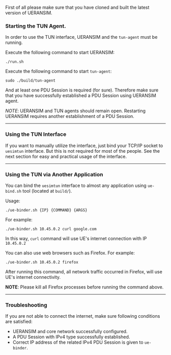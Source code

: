 First of all please make sure that you have cloned and built the latest version of UERANSIM.

### Starting the TUN Agent.

In order to use the TUN interface, UERANSIM and the `tun-agent` must be running.

Execute the following command to start UERANSIM:
```
./run.sh
```

Execute the following command to start `tun-agent`:

```
sudo ./build/tun-agent
```

And at least one PDU Session is required (for sure). Therefore make sure that you have successfully established a PDU Session using UERANSIM agent.

*NOTE*: UERANSIM and TUN agents should remain open. Restarting UERANSIM requires another establishment of a PDU Session.

---

### Using the TUN Interface

If you want to manually utilize the interface, just bind your TCP/IP socket to `uesimtun` interface. But this is not required for most of the people. See the next section for easy and practical usage of the interface.

---

### Using the TUN via Another Application

You can bind the `uesimtun` interface to almost any application using `ue-bind.sh` tool (located at `build/`).

Usage:

```
./ue-binder.sh {IP} {COMMAND} {ARGS}
```

For example:

```
./ue-binder.sh 10.45.0.2 curl google.com
```

In this way, `curl` command will use UE's internet connection with IP `10.45.0.2`

You can also use web browsers such as Firefox. For example:

```
./ue-binder.sh 10.45.0.2 firefox
```

After running this command, all network traffic occurred in Firefox, will use UE's internet connectivity.

**NOTE**: Please kill all Firefox processes before running the command above.

---

### Troubleshooting

If you are not able to connect the internet, make sure following conditions are satisfied:

- UERANSIM and core network successfully configured.
- A PDU Session with IPv4 type successfully established.
- Correct IP address of the related IPv4 PDU Session is given to `ue-binder`.

